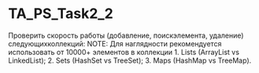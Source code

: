 # TA_PS_Task2_2
Проверить скорость работы (добавление, поискэлемента, удаление) следующихколлекций: NOTE: Для наглядности рекомендуется использовать от 10000+ элементов в коллекции 1. Lists (ArrayList vs LinkedList); 2. Sets (HashSet vs TreeSet); 3. Maps (HashMap vs TreeMap).
